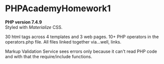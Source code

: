 # PHPAcademyHomework1

**PHP version 7.4.9** <br>
Styled with *Materialize* CSS.


30 html tags across 4 templates and 3 web pages.
10+ PHP operators in the operators.php file.
All files linked together via...well, links.

Markup Validation Service sees errors only because it can't read PHP code and with that the require/include functions.
